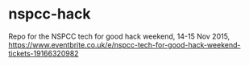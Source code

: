 # nspcc-hack
Repo for the NSPCC tech for good hack weekend, 14-15 Nov 2015, https://www.eventbrite.co.uk/e/nspcc-tech-for-good-hack-weekend-tickets-19166320982
